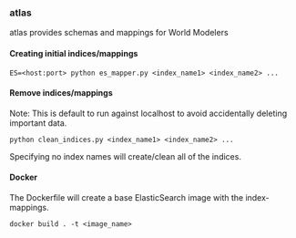 ### atlas
atlas provides schemas and mappings for World Modelers


#### Creating initial indices/mappings
```
ES=<host:port> python es_mapper.py <index_name1> <index_name2> ...
```


#### Remove indices/mappings
Note: This is default to run against localhost to avoid accidentally deleting important data.
```
python clean_indices.py <index_name1> <index_name2> ...
```

Specifying no index names will create/clean all of the indices.



#### Docker
The Dockerfile will create a base ElasticSearch image with the index-mappings.
```
docker build . -t <image_name>
```
